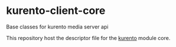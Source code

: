 kurento-client-core
============
Base classes for kurento media server api

This repository host the descriptor file for the [kurento] module core.

[kurento]: http://www.kurento.org
